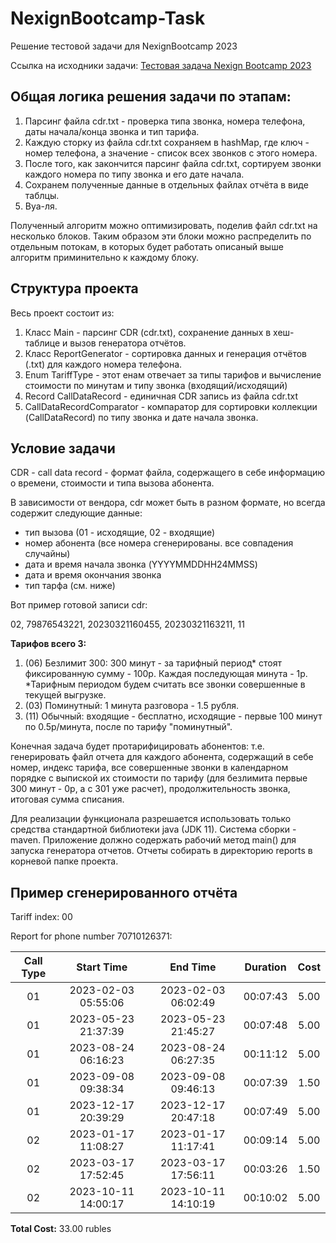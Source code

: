 # NexignBootcamp-Task
Решение тестовой задачи для NexignBootcamp 2023

Ссылка на исходники задачи: [Тестовая задача Nexign Bootcamp 2023](https://github.com/NexignBootcamp/Test-for-all-data-record)

## Общая логика решения задачи по этапам:
1. Парсинг файла cdr.txt - проверка типа звонка, номера телефона, даты начала/конца звонка и тип тарифа.
2. Каждую сторку из файла cdr.txt сохраняем в hashMap, где ключ - номер телефона, а значение - список всех звонков с этого номера.
3. После того, как закончится парсинг файла cdr.txt, сортируем звонки каждого номера по типу звонка и его дате начала.
4. Сохранем полученные данные в отдельных файлах отчёта в виде таблцы.
5. Вуа-ля.

Полученный алгоритм можно оптимизировать, поделив файл cdr.txt на несколько блоков. Таким образом эти блоки можно распределить по отдельным потокам, в которых будет работать описаный выше алгоритм приминительно к каждому блоку.

## Структура проекта
Весь проект состоит из:
1. Класс Main - парсинг CDR (cdr.txt), сохранение данных в хеш-таблице и вызов генератора отчётов.
2. Класс ReportGenerator - сортировка данных и генерация отчётов (.txt) для каждого номера телефона.
3. Enum TariffType - этот енам отвечает за типы тарифов и вычисление стоимости по минутам и типу звонка (входящий/исходящий)
4. Record CallDataRecord - единичная CDR запись из файла cdr.txt
5. CallDataRecordComparator - компаратор для сортировки коллекции (CallDataRecord) по типу звонка и дате начала звонка.

## Условие задачи
CDR - сall data record - формат файла, содержащего в себе информацию о времени, стоимости и типа вызова абонента.

В зависимости от вендора, cdr может быть в разном формате, но всегда содержит следующие данные:
- тип вызова (01 - исходящие, 02 - входящие)
- номер абонента (все номера сгенерированы. все совпадения случайны)
- дата и время начала звонка (YYYYMMDDHH24MMSS)
- дата и время окончания звонка
- тип тарфа (см. ниже)

Вот пример готовой записи cdr:

02, 79876543221, 20230321160455, 20230321163211, 11

**Тарифов всего 3:**
1. (06) Безлимит 300: 300 минут - за тарифный период\* стоят фиксированную сумму - 100р. Каждая последующая минута - 1р. 
\*Тарифным периодом будем считать все звонки совершенные в текущей выгрузке.
2. (03) Поминутный: 1 минута разговора - 1.5 рубля.
3. (11) Обычный: входящие - бесплатно, исходящие - первые 100 минут по 0.5р/минута, после по тарифу "поминутный".

Конечная задача будет протарифицировать абонентов: т.е. генерировать файл отчета для каждого абонента, содержащий в себе номер, индекс тарифа, все совершенные звонки в календарном порядке с выпиской их стоимости по тарифу (для безлимита первые 300 минут - 0р, а с 301 уже расчет), продолжительность звонка, итоговая сумма списания. 

Для реализации функционала разрешается использовать только средства стандартной библиотеки java (JDK 11). Система сборки - maven. Приложение должно содержать рабочий метод main() для запуска генератора отчетов. Отчеты собирать в директорию reports в корневой папке проекта.

## Пример сгенерированного отчёта

Tariff index: 00

Report for phone number 70710126371:

| Call Type | Start Time          | End Time            | Duration | Cost |
| :-------: | :-----------------: | :-----------------: | :------: | :--: |
|     01    | 2023-02-03 05:55:06 | 2023-02-03 06:02:49 | 00:07:43 | 5.00 |
|     01    | 2023-05-23 21:37:39 | 2023-05-23 21:45:27 | 00:07:48 | 5.00 |
|     01    | 2023-08-24 06:16:23 | 2023-08-24 06:27:35 | 00:11:12 | 5.00 |
|     01    | 2023-09-08 09:38:34 | 2023-09-08 09:46:13 | 00:07:39 | 1.50 |
|     01    | 2023-12-17 20:39:29 | 2023-12-17 20:47:18 | 00:07:49 | 5.00 |
|     02    | 2023-01-17 11:08:27 | 2023-01-17 11:17:41 | 00:09:14 | 5.00 |
|     02    | 2023-03-17 17:52:45 | 2023-03-17 17:56:11 | 00:03:26 | 1.50 |
|     02    | 2023-10-11 14:00:17 | 2023-10-11 14:10:19 | 00:10:02 | 5.00 |

**Total Cost:** 33.00 rubles
